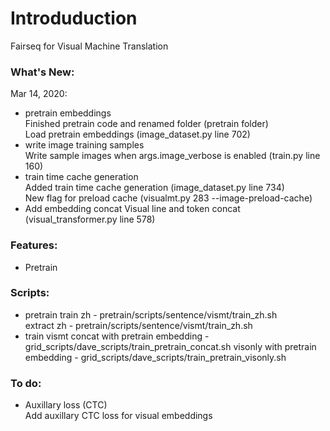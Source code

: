 
# Introduduction

Fairseq for Visual Machine Translation

### What's New:

Mar 14, 2020:  
- pretrain embeddings  
Finished pretrain code and renamed folder (pretrain folder)  
Load pretrain embeddings (image_dataset.py line 702)  
- write image training samples  
Write sample images when args.image_verbose is enabled (train.py line 160)  
- train time cache generation  
Added train time cache generation (image_dataset.py line 734)  
New flag for preload cache (visualmt.py 283 --image-preload-cache)  
- Add embedding concat 
Visual line and token concat (visual_transformer.py line 578)  

### Features:
- Pretrain


### Scripts:
- pretrain 
train zh - pretrain/scripts/sentence/vismt/train_zh.sh  
extract zh -  pretrain/scripts/sentence/vismt/train_zh.sh 
- train vismt 
concat with pretrain embedding - grid_scripts/dave_scripts/train_pretrain_concat.sh
visonly with pretrain embedding - grid_scripts/dave_scripts/train_pretrain_visonly.sh

### To do:

- Auxillary loss (CTC)  
Add auxillary CTC loss for visual embeddings  

